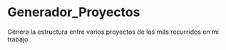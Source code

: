 # Generador_Proyectos
Genera la estructura entre varios proyectos de los más recurridos en mi trabajo
